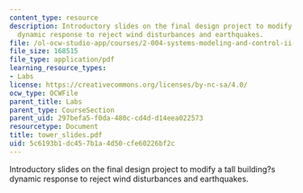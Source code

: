 ```yaml
---
content_type: resource
description: Introductory slides on the final design project to modify a tall building?s
  dynamic response to reject wind disturbances and earthquakes.
file: /ol-ocw-studio-app/courses/2-004-systems-modeling-and-control-ii-fall-2007/5c6193b1dc457b1a4d50cfe60226bf2c_tower_slides.pdf
file_size: 168515
file_type: application/pdf
learning_resource_types:
- Labs
license: https://creativecommons.org/licenses/by-nc-sa/4.0/
ocw_type: OCWFile
parent_title: Labs
parent_type: CourseSection
parent_uid: 297befa5-f0da-480c-cd4d-d14eea022573
resourcetype: Document
title: tower_slides.pdf
uid: 5c6193b1-dc45-7b1a-4d50-cfe60226bf2c
---
```

Introductory slides on the final design project to modify a tall building?s dynamic response to reject wind disturbances and earthquakes.